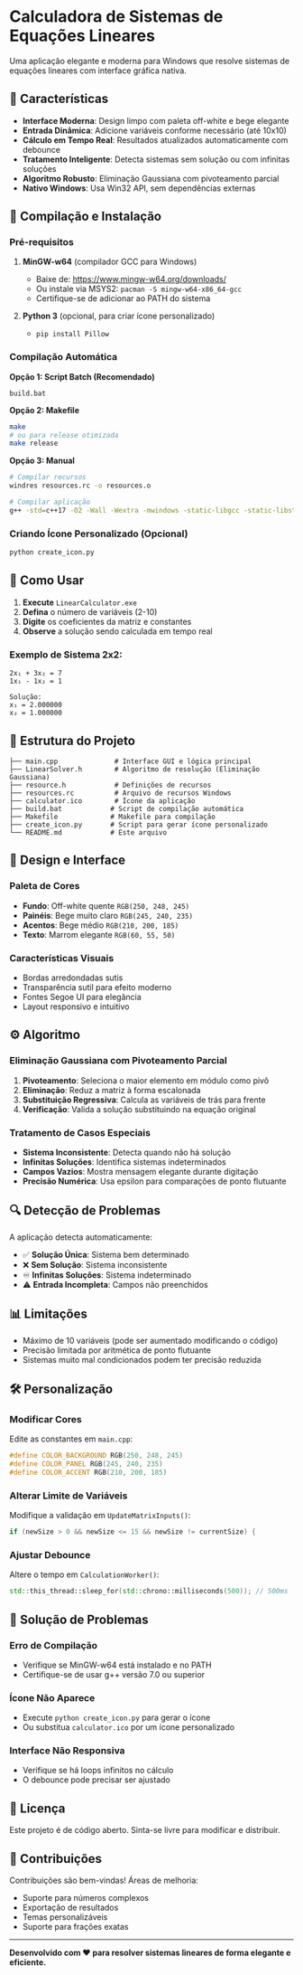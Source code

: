 # Calculadora de Sistemas de Equações Lineares

Uma aplicação elegante e moderna para Windows que resolve sistemas de equações lineares com interface gráfica nativa.

## 🎯 Características

- **Interface Moderna**: Design limpo com paleta off-white e bege elegante
- **Entrada Dinâmica**: Adicione variáveis conforme necessário (até 10x10)
- **Cálculo em Tempo Real**: Resultados atualizados automaticamente com debounce
- **Tratamento Inteligente**: Detecta sistemas sem solução ou com infinitas soluções
- **Algoritmo Robusto**: Eliminação Gaussiana com pivoteamento parcial
- **Nativo Windows**: Usa Win32 API, sem dependências externas

## 🚀 Compilação e Instalação

### Pré-requisitos

1. **MinGW-w64** (compilador GCC para Windows)
   - Baixe de: https://www.mingw-w64.org/downloads/
   - Ou instale via MSYS2: `pacman -S mingw-w64-x86_64-gcc`
   - Certifique-se de adicionar ao PATH do sistema

2. **Python 3** (opcional, para criar ícone personalizado)
   - `pip install Pillow`

### Compilação Automática

**Opção 1: Script Batch (Recomendado)**
```batch
build.bat
```

**Opção 2: Makefile**
```bash
make
# ou para release otimizada
make release
```

**Opção 3: Manual**
```bash
# Compilar recursos
windres resources.rc -o resources.o

# Compilar aplicação
g++ -std=c++17 -O2 -Wall -Wextra -mwindows -static-libgcc -static-libstdc++ main.cpp resources.o -o LinearCalculator.exe -lcomctl32 -lgdi32 -luser32 -lkernel32
```

### Criando Ícone Personalizado (Opcional)

```bash
python create_icon.py
```

## 📖 Como Usar

1. **Execute** `LinearCalculator.exe`
2. **Defina** o número de variáveis (2-10)
3. **Digite** os coeficientes da matriz e constantes
4. **Observe** a solução sendo calculada em tempo real

### Exemplo de Sistema 2x2:
```
2x₁ + 3x₂ = 7
1x₁ - 1x₂ = 1

Solução:
x₁ = 2.000000
x₂ = 1.000000
```

## 🔧 Estrutura do Projeto

```
├── main.cpp              # Interface GUI e lógica principal
├── LinearSolver.h        # Algoritmo de resolução (Eliminação Gaussiana)
├── resource.h            # Definições de recursos
├── resources.rc          # Arquivo de recursos Windows
├── calculator.ico        # Ícone da aplicação
├── build.bat            # Script de compilação automática
├── Makefile             # Makefile para compilação
├── create_icon.py       # Script para gerar ícone personalizado
└── README.md            # Este arquivo
```

## 🎨 Design e Interface

### Paleta de Cores
- **Fundo**: Off-white quente `RGB(250, 248, 245)`
- **Painéis**: Bege muito claro `RGB(245, 240, 235)`
- **Acentos**: Bege médio `RGB(210, 200, 185)`
- **Texto**: Marrom elegante `RGB(60, 55, 50)`

### Características Visuais
- Bordas arredondadas sutis
- Transparência sutil para efeito moderno
- Fontes Segoe UI para elegância
- Layout responsivo e intuitivo

## ⚙️ Algoritmo

### Eliminação Gaussiana com Pivoteamento Parcial

1. **Pivoteamento**: Seleciona o maior elemento em módulo como pivô
2. **Eliminação**: Reduz a matriz à forma escalonada
3. **Substituição Regressiva**: Calcula as variáveis de trás para frente
4. **Verificação**: Valida a solução substituindo na equação original

### Tratamento de Casos Especiais

- **Sistema Inconsistente**: Detecta quando não há solução
- **Infinitas Soluções**: Identifica sistemas indeterminados
- **Campos Vazios**: Mostra mensagem elegante durante digitação
- **Precisão Numérica**: Usa epsilon para comparações de ponto flutuante

## 🔍 Detecção de Problemas

A aplicação detecta automaticamente:

- ✅ **Solução Única**: Sistema bem determinado
- ❌ **Sem Solução**: Sistema inconsistente
- ♾️ **Infinitas Soluções**: Sistema indeterminado
- ⚠️ **Entrada Incompleta**: Campos não preenchidos

## 📊 Limitações

- Máximo de 10 variáveis (pode ser aumentado modificando o código)
- Precisão limitada por aritmética de ponto flutuante
- Sistemas muito mal condicionados podem ter precisão reduzida

## 🛠️ Personalização

### Modificar Cores
Edite as constantes em `main.cpp`:
```cpp
#define COLOR_BACKGROUND RGB(250, 248, 245)
#define COLOR_PANEL RGB(245, 240, 235)
#define COLOR_ACCENT RGB(210, 200, 185)
```

### Alterar Limite de Variáveis
Modifique a validação em `UpdateMatrixInputs()`:
```cpp
if (newSize > 0 && newSize <= 15 && newSize != currentSize) {
```

### Ajustar Debounce
Altere o tempo em `CalculationWorker()`:
```cpp
std::this_thread::sleep_for(std::chrono::milliseconds(500)); // 500ms
```

## 🐛 Solução de Problemas

### Erro de Compilação
- Verifique se MinGW-w64 está instalado e no PATH
- Certifique-se de usar g++ versão 7.0 ou superior

### Ícone Não Aparece
- Execute `python create_icon.py` para gerar o ícone
- Ou substitua `calculator.ico` por um ícone personalizado

### Interface Não Responsiva
- Verifique se há loops infinitos no cálculo
- O debounce pode precisar ser ajustado

## 📝 Licença

Este projeto é de código aberto. Sinta-se livre para modificar e distribuir.

## 🤝 Contribuições

Contribuições são bem-vindas! Áreas de melhoria:

- Suporte para números complexos
- Exportação de resultados
- Temas personalizáveis
- Suporte para frações exatas

---

**Desenvolvido com ❤️ para resolver sistemas lineares de forma elegante e eficiente.**


